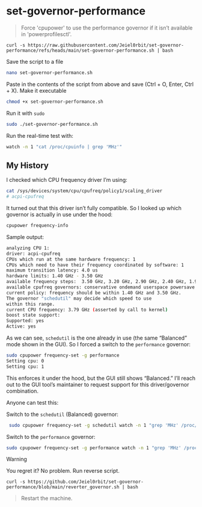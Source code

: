 # set-governor-performance
> Force 'cpupower' to use the performance governor if it isn’t available in 'powerprofilesctl'.
```
curl -s https://raw.githubusercontent.com/Jeiel0rbit/set-governor-performance/refs/heads/main/set-governor-performance.sh | bash
```
Save the script to a file

```bash
nano set-governor-performance.sh
```
Paste in the contents of the script from above and save (Ctrl + O, Enter, Ctrl + X).
Make it executable
```bash
chmod +x set-governor-performance.sh
```
Run it with `sudo`
```bash
sudo ./set-governor-performance.sh
```

Run the real-time test with:
```bash
watch -n 1 "cat /proc/cpuinfo | grep 'MHz'"
```
## My History

I checked which CPU frequency driver I’m using:

```bash
cat /sys/devices/system/cpu/cpufreq/policy1/scaling_driver
# acpi-cpufreq
```

It turned out that this driver isn’t fully compatible. So I looked up which governor is actually in use under the hood:

```bash
cpupower frequency-info
```

Sample output:

```bash
analyzing CPU 1:
driver: acpi-cpufreq
CPUs which run at the same hardware frequency: 1
CPUs which need to have their frequency coordinated by software: 1
maximum transition latency: 4.0 us
hardware limits: 1.40 GHz - 3.50 GHz
available frequency steps:  3.50 GHz, 3.20 GHz, 2.90 GHz, 2.40 GHz, 1.90 GHz, 1.40 GHz
available cpufreq governors: conservative ondemand userspace powersave performance schedutil
current policy: frequency should be within 1.40 GHz and 3.50 GHz.
The governor "schedutil" may decide which speed to use
within this range.
current CPU frequency: 3.79 GHz (asserted by call to kernel)
boost state support:
Supported: yes
Active: yes
```

As we can see, `schedutil` is the one already in use (the same “Balanced” mode shown in the GUI). So I forced a switch to the `performance` governor:

```bash
sudo cpupower frequency-set -g performance
Setting cpu: 0
Setting cpu: 1
```

This enforces it under the hood, but the GUI still shows “Balanced.” I’ll reach out to the GUI tool’s maintainer to request support for this driver/governor combination.

Anyone can test this:

Switch to the `schedutil` (Balanced) governor:

```bash
 sudo cpupower frequency-set -g schedutil watch -n 1 "grep 'MHz' /proc/cpuinfo" 
```

Switch to the `performance` governor:

```bash 
sudo cpupower frequency-set -g performance watch -n 1 "grep 'MHz' /proc/cpuinfo" 
```

> [!warning]
> You regret it? No problem. Run reverse script.
```
curl -s https://github.com/Jeiel0rbit/set-governor-performance/blob/main/reverter_governor.sh | bash
```
> Restart the machine.